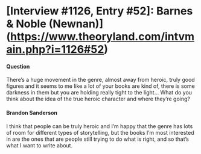 # [Interview #1126, Entry #52]: Barnes & Noble (Newnan)](https://www.theoryland.com/intvmain.php?i=1126#52)

#### Question

There’s a huge movement in the genre, almost away from heroic, truly good figures and it seems to me like a lot of your books are kind of, there is some darkness in them but you are holding really tight to the light… What do you think about the idea of the true heroic character and where they’re going?

#### Brandon Sanderson

I think that people can be truly heroic and I’m happy that the genre has lots of room for different types of storytelling, but the books I’m most interested in are the ones that are people still trying to do what is right, and so that’s what I want to write about.

